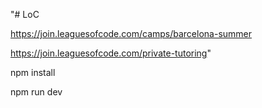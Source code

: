 "# LoC

https://join.leaguesofcode.com/camps/barcelona-summer

https://join.leaguesofcode.com/private-tutoring" 

npm install

npm run dev
